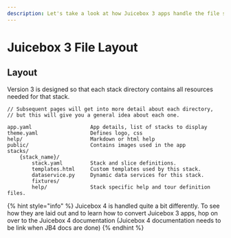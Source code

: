 ```yaml
---
description: Let's take a look at how Juicebox 3 apps handle the file structure.
---
```


# Juicebox 3 File Layout

## Layout

Version 3 is designed so that each stack directory contains all resources needed for that stack.

```text
// Subsequent pages will get into more detail about each directory, 
// but this will give you a general idea about each one.

app.yaml                   App details, list of stacks to display
theme.yaml                 Defines logo, css
help/                      Markdown or html help
public/                    Contains images used in the app
stacks/
    {stack_name}/
        stack.yaml         Stack and slice definitions.
        templates.html     Custom templates used by this stack.
        dataservice.py     Dynamic data services for this stack.
        fixtures/
        help/              Stack specific help and tour definition files.
```

{% hint style="info" %}
Juicebox 4 is handled quite a bit differently. To see how they are laid out and to learn how to convert Juicebox 3 apps, hop on over to the Juicebox 4 documentation \(Juicebox 4 documentation needs to be link when JB4 docs are done\)
{% endhint %}

